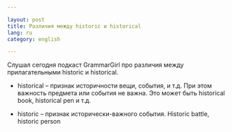 ```yaml
---

layout: post  
title: Различия между historic и historical  
lang: ru  
category: english  

---
```


Слушал сегодня подкаст GrammarGirl про различия между прилагательными 
historic и historical. 

* historical – признак историчности вещи, события, и т.д. При этом важность
  предмета или события не важна. Это может быть historical book, historical
  pen и т.д.

* historic – признак исторически-важного события. Historic battle, historic
  person

